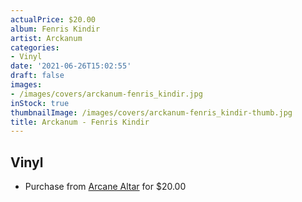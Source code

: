 ```yaml
---
actualPrice: $20.00
album: Fenris Kindir
artist: Arckanum
categories:
- Vinyl
date: '2021-06-26T15:02:55'
draft: false
images:
- /images/covers/arckanum-fenris_kindir.jpg
inStock: true
thumbnailImage: /images/covers/arckanum-fenris_kindir-thumb.jpg
title: Arckanum - Fenris Kindir
---
```


## Vinyl
* Purchase from [Arcane Altar](https://arcanealtar.bigcartel.com/product/arckanum-fenris-kindir-12-lp) for $20.00
